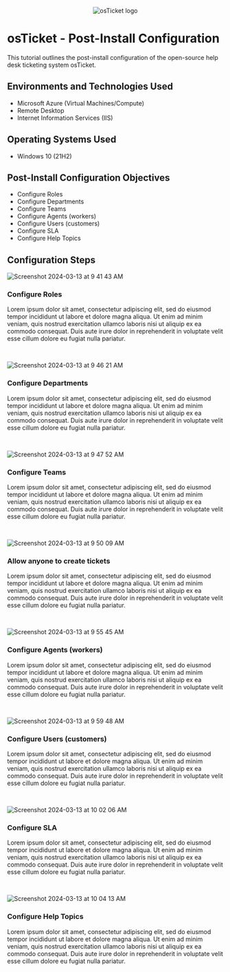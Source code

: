 <p align="center">
<img src="https://i.imgur.com/Clzj7Xs.png" alt="osTicket logo"/>
</p>

<h1>osTicket - Post-Install Configuration</h1>
This tutorial outlines the post-install configuration of the open-source help desk ticketing system osTicket.<br />


<h2>Environments and Technologies Used</h2>

- Microsoft Azure (Virtual Machines/Compute)
- Remote Desktop
- Internet Information Services (IIS)

<h2>Operating Systems Used </h2>

- Windows 10</b> (21H2)

<h2>Post-Install Configuration Objectives</h2>

- Configure Roles
- Configure Departments
- Configure Teams
- Configure Agents (workers)
- Configure Users (customers)
- Configure SLA
- Configure Help Topics

<h2>Configuration Steps</h2>

![Screenshot 2024-03-13 at 9 41 43 AM](https://github.com/ory-it/post-install-config/assets/67742620/36cdfcf1-d22f-4a29-92c3-32c3354cf249)
<h3>Configure Roles</h3>
<p>
Lorem ipsum dolor sit amet, consectetur adipiscing elit, sed do eiusmod tempor incididunt ut labore et dolore magna aliqua. Ut enim ad minim veniam, quis nostrud exercitation ullamco laboris nisi ut aliquip ex ea commodo consequat. Duis aute irure dolor in reprehenderit in voluptate velit esse cillum dolore eu fugiat nulla pariatur.
</p>
<br />

![Screenshot 2024-03-13 at 9 46 21 AM](https://github.com/ory-it/post-install-config/assets/67742620/24976789-63bf-403b-a877-05315aeb100c)
<h3>Configure Departments</h3>
<p>
Lorem ipsum dolor sit amet, consectetur adipiscing elit, sed do eiusmod tempor incididunt ut labore et dolore magna aliqua. Ut enim ad minim veniam, quis nostrud exercitation ullamco laboris nisi ut aliquip ex ea commodo consequat. Duis aute irure dolor in reprehenderit in voluptate velit esse cillum dolore eu fugiat nulla pariatur.
</p>
<br />

![Screenshot 2024-03-13 at 9 47 52 AM](https://github.com/ory-it/post-install-config/assets/67742620/79fa6cc2-23af-4bac-8d34-8c31c5d793fb)
<h3>Configure Teams</h3>
<p>
Lorem ipsum dolor sit amet, consectetur adipiscing elit, sed do eiusmod tempor incididunt ut labore et dolore magna aliqua. Ut enim ad minim veniam, quis nostrud exercitation ullamco laboris nisi ut aliquip ex ea commodo consequat. Duis aute irure dolor in reprehenderit in voluptate velit esse cillum dolore eu fugiat nulla pariatur.
</p>
<br />

![Screenshot 2024-03-13 at 9 50 09 AM](https://github.com/ory-it/post-install-config/assets/67742620/7c303624-3704-484a-8ab1-0e5b04d1986a)
<h3>Allow anyone to create tickets</h3>
<p>
Lorem ipsum dolor sit amet, consectetur adipiscing elit, sed do eiusmod tempor incididunt ut labore et dolore magna aliqua. Ut enim ad minim veniam, quis nostrud exercitation ullamco laboris nisi ut aliquip ex ea commodo consequat. Duis aute irure dolor in reprehenderit in voluptate velit esse cillum dolore eu fugiat nulla pariatur.
</p>
<br />

![Screenshot 2024-03-13 at 9 55 45 AM](https://github.com/ory-it/post-install-config/assets/67742620/71fba146-e148-4b5a-a284-b33c2e50a64f)
<h3>Configure Agents (workers)</h3>
<p>
Lorem ipsum dolor sit amet, consectetur adipiscing elit, sed do eiusmod tempor incididunt ut labore et dolore magna aliqua. Ut enim ad minim veniam, quis nostrud exercitation ullamco laboris nisi ut aliquip ex ea commodo consequat. Duis aute irure dolor in reprehenderit in voluptate velit esse cillum dolore eu fugiat nulla pariatur.
</p>
<br />

![Screenshot 2024-03-13 at 9 59 48 AM](https://github.com/ory-it/post-install-config/assets/67742620/c2c5d475-8b40-4f16-8b1d-dedf174a810f)
<h3>Configure Users (customers)</h3>
<p>
Lorem ipsum dolor sit amet, consectetur adipiscing elit, sed do eiusmod tempor incididunt ut labore et dolore magna aliqua. Ut enim ad minim veniam, quis nostrud exercitation ullamco laboris nisi ut aliquip ex ea commodo consequat. Duis aute irure dolor in reprehenderit in voluptate velit esse cillum dolore eu fugiat nulla pariatur.
</p>
<br />

![Screenshot 2024-03-13 at 10 02 06 AM](https://github.com/ory-it/post-install-config/assets/67742620/5fc805e2-cc54-415b-b097-792ef8eea349)
<h3>Configure SLA</h3>
<p>
Lorem ipsum dolor sit amet, consectetur adipiscing elit, sed do eiusmod tempor incididunt ut labore et dolore magna aliqua. Ut enim ad minim veniam, quis nostrud exercitation ullamco laboris nisi ut aliquip ex ea commodo consequat. Duis aute irure dolor in reprehenderit in voluptate velit esse cillum dolore eu fugiat nulla pariatur.
</p>
<br />

![Screenshot 2024-03-13 at 10 04 13 AM](https://github.com/ory-it/post-install-config/assets/67742620/1362254b-c2e0-479d-8f45-e6d4ec933da3)
<h3>Configure Help Topics</h3>
<p>
Lorem ipsum dolor sit amet, consectetur adipiscing elit, sed do eiusmod tempor incididunt ut labore et dolore magna aliqua. Ut enim ad minim veniam, quis nostrud exercitation ullamco laboris nisi ut aliquip ex ea commodo consequat. Duis aute irure dolor in reprehenderit in voluptate velit esse cillum dolore eu fugiat nulla pariatur.
</p>
<br />
